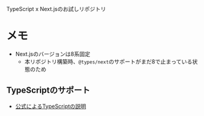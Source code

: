 TypeScript x Next.jsのお試しリポジトリ

# メモ

- Next.jsのバージョンは8系固定
  - 本リポジトリ構築時、`@types/next`のサポートがまだ8で止まっている状態のため

## TypeScriptのサポート

- [公式によるTypeScriptの説明](https://github.com/zeit/next.js/tree/canary/examples/with-typescript)
